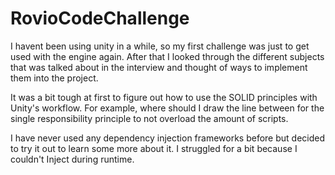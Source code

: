 # RovioCodeChallenge
 
I havent been using unity in a while, so my first challenge was just to get used with the engine again. After that I looked through the different subjects that was talked about in the interview and thought of ways to implement them into the project. 

It was a bit tough at first to figure out how to use the SOLID principles with Unity's workflow. For example, where should I draw the line between for the single responsibility principle to not overload the amount of scripts.

I have never used any dependency injection frameworks before but decided to try it out to learn some more about it. I struggled for a bit because I couldn't Inject during runtime. 
